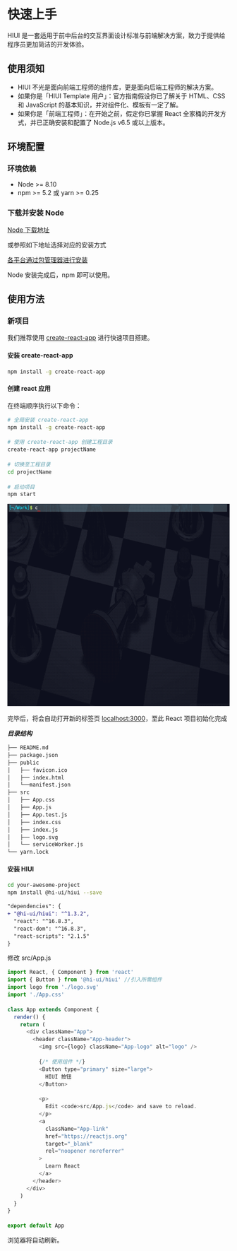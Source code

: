 # 快速上手

HIUI 是一套适用于前中后台的交互界面设计标准与前端解决方案，致力于提供给程序员更加简洁的开发体验。

## 使用须知

- HIUI 不光是面向前端工程师的组件库，更是面向后端工程师的解决方案。
- 如果你是「HIUI Template 用户」：官方指南假设你已了解关于 HTML、CSS 和 JavaScript 的基本知识，并对组件化、模板有一定了解。
- 如果你是「前端工程师」：在开始之前，假定你已掌握 React 全家桶的开发方式，并已正确安装和配置了 Node.js v6.5 或以上版本。

## 环境配置

### 环境依赖

- Node >= 8.10
- npm >= 5.2 或 yarn >= 0.25

### 下载并安装 Node

[Node 下载地址](https://nodejs.org/zh-cn/download/)

或参照如下地址选择对应的安装方式

[各平台通过包管理器进行安装](https://nodejs.org/zh-cn/download/package-manager/)

Node 安装完成后，npm 即可以使用。

## 使用方法

### 新项目

我们推荐使用 [create-react-app](https://www.npmjs.com/package/create-react-app) 进行快速项目搭建。

#### 安装 create-react-app

```bash
npm install -g create-react-app
```

#### 创建 react 应用

在终端顺序执行以下命令：

```bash
# 全局安装 create-react-app
npm install -g create-react-app

# 使用 create-react-app 创建工程目录
create-react-app projectName

# 切换至工程目录
cd projectName

# 启动项目
npm start
```

![](/static/img/docs/create-react-app.gif)

完毕后，将会自动打开新的标签页 [localhost:3000](localhost:3000)，至此 React 项目初始化完成

**_目录结构_**

```bash
├── README.md
├── package.json
├── public
│   ├── favicon.ico
│   ├── index.html
│   └──manifest.json
├── src
│   ├── App.css
│   ├── App.js
│   ├── App.test.js
│   ├── index.css
│   ├── index.js
│   ├── logo.svg
│   └── serviceWorker.js
└── yarn.lock
```

#### 安装 HIUI

```sh
cd your-awesome-project
npm install @hi-ui/hiui --save
```

```diff
"dependencies": {
+ "@hi-ui/hiui": "^1.3.2",
  "react": "^16.8.3",
  "react-dom": "^16.8.3",
  "react-scripts": "2.1.5"
}
```

修改 src/App.js

```javascript
import React, { Component } from 'react'
import { Button } from '@hi-ui/hiui' //引入所需组件
import logo from './logo.svg'
import './App.css'

class App extends Component {
  render() {
    return (
      <div className="App">
        <header className="App-header">
          <img src={logo} className="App-logo" alt="logo" />

          {/* 使用组件 */}
          <Button type="primary" size="large">
            HIUI 按钮
          </Button>

          <p>
            Edit <code>src/App.js</code> and save to reload.
          </p>
          <a
            className="App-link"
            href="https://reactjs.org"
            target="_blank"
            rel="noopener noreferrer"
          >
            Learn React
          </a>
        </header>
      </div>
    )
  }
}

export default App
```

浏览器将自动刷新。

<!-- <img src="/static/img/docs/effect.jpg" width="40%"/> -->
